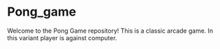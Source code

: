 # Pong_game
Welcome to the Pong Game repository! This is a classic arcade game. In this variant player is against computer.
